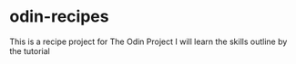 # odin-recipes
This is a recipe project for The Odin Project
I will learn the skills outline by the tutorial
